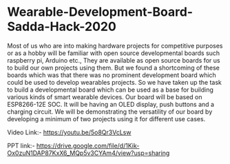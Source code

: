 # Wearable-Development-Board-Sadda-Hack-2020

Most of us who are into making hardware projects for competitive purposes or as a hobby will be familiar with open source developmental boards such raspberry pi, Arduino etc., They are available as open source boards for us to build our own projects using them. But we found a shortcoming of these boards which was that there was no prominent development board which could be used to develop wearables projects. So we have taken up the task to build a developmental board which can be used as a base for building various kinds of smart wearable devices. Our board will be based on ESP8266-12E SOC. It will be having an OLED display, push buttons and a charging circuit. We will be demonstrating the versatility of our board by developing a minimum of two projects using it for different use cases.

Video Link:- https://youtu.be/5o8Qr3VcLsw

PPT link:- https://drive.google.com/file/d/1Kik-Ox0zuN1DAP87KxX6_MQp5v3CYAm4/view?usp=sharing
